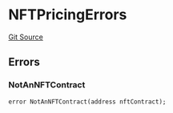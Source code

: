 # NFTPricingErrors
[Git Source](https://github.com/thrackle-io/aquifi-rules-v1/blob/5b4c46cba4728d833e07b42f737a689087f379aa/src/common/IErrors.sol)


## Errors
### NotAnNFTContract

```solidity
error NotAnNFTContract(address nftContract);
```

